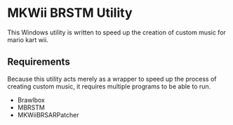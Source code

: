 # MKWii BRSTM Utility

This Windows utility is written to speed up the creation of custom music for mario kart wii.

## Requirements
Because this utility acts merely as a wrapper to speed up the process of creating custom music, it requires multiple programs to be able to run.
* Brawlbox
* MBRSTM
* MKWiiBRSARPatcher
